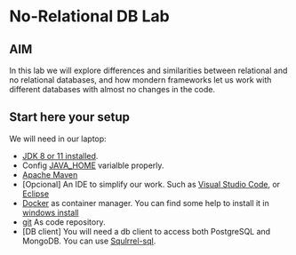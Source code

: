 # No-Relational DB Lab

## AIM

In this lab we will explore differences and similarities between relational and no relational databases, and how mondern frameworks let us work with different databases with almost no changes in the code.

## Start here your setup

We will need in our laptop:

- [JDK 8 or 11 installed](https://www.oracle.com/es/java/technologies/javase-jdk11-downloads.html).
- Config [JAVA_HOME](https://docs.oracle.com/cd/E19182-01/821-0917/inst_jdk_javahome_t/index.html) varialble properly.
- [Apache Maven](https://maven.apache.org/download.cgi) 
- [Opcional] An IDE to simplify our work. Such as [Visual Studio Code](https://code.visualstudio.com/), or [Eclipse](https://www.eclipse.org/downloads/)
- [Docker](https://www.docker.com/) as container manager. You can find some help to install it in [windows install](./instalacionDockerWindows/README.md)
- [git](https://git-scm.com/downloads) As code repository.
- [DB client] You will need a db client to access both PostgreSQL and MongoDB. You can use [Squlrrel-sql](http://squirrel-sql.sourceforge.net/#installation).
